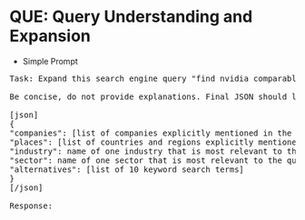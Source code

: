 # QUE: Query Understanding and Expansion

- Simple Prompt
<pre>
Task: Expand this search engine query "find nvidia comparables".

Be concise, do not provide explanations. Final JSON should look like below.

[json]
{
"companies": [list of companies explicitly mentioned in the query],
"places": [list of countries and regions explicitly mentioned in the query],
"industry": name of one industry that is most relevant to the query as per GICS classification,
"sector": name of one sector that is most relevant to the query as per GICS classification,
"alternatives": [list of 10 keyword search terms]
}
[/json]

Response:
</pre>
